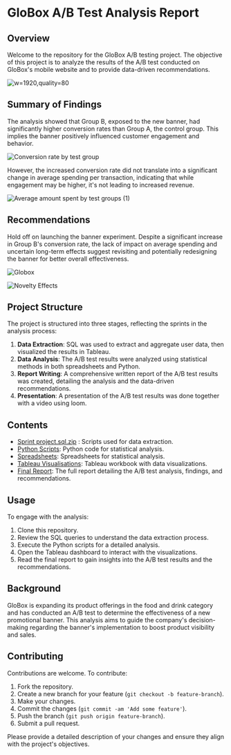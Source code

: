 
# GloBox A/B Test Analysis Report

## Overview

Welcome to the repository for the GloBox A/B testing project. The objective of this project is to analyze the results of the A/B test conducted on GloBox's mobile website and to provide data-driven recommendations.

![w=1920,quality=80](https://github.com/moseskolleh/masterschool_project/assets/33796303/882475ee-6575-4bd3-84aa-bd66cd8628b2)


## Summary of Findings

The analysis showed that Group B, exposed to the new banner, had significantly higher conversion rates than Group A, the control group. This implies the banner positively influenced customer engagement and behavior.

![Conversion rate by test group](https://github.com/moseskolleh/masterschool_project/assets/33796303/5e31d09f-39f9-40c2-bcef-ce4f836e4f51)

However, the increased conversion rate did not translate into a significant change in average spending per transaction, indicating that while engagement may be higher, it's not leading to increased revenue.

![Average amount spent by test groups (1)](https://github.com/moseskolleh/masterschool_project/assets/33796303/ad2b383b-bec4-4b09-81a8-b5d9e3aa426f)

## Recommendations

Hold off on launching the banner experiment. Despite a significant increase in Group B's conversion rate, the lack of impact on average spending and uncertain long-term effects suggest revisiting and potentially redesigning the banner for better overall effectiveness.

![Globox](https://github.com/moseskolleh/masterschool_project/assets/33796303/074d1a00-73ba-413d-9bcd-67d02575211e)

![Novelty Effects](https://github.com/moseskolleh/masterschool_project/assets/33796303/8ba2e940-0fc2-4fc2-8ae0-23f8d474b485)

## Project Structure

The project is structured into three stages, reflecting the sprints in the analysis process:

1. **Data Extraction**: SQL was used to extract and aggregate user data, then visualized the results in Tableau.
2. **Data Analysis**: The A/B test results were analyzed using statistical methods in both spreadsheets and Python.
3. **Report Writing**: A comprehensive written report of the A/B test results was created, detailing the analysis and the data-driven recommendations.
4. **Presentation**: A presentation of the A/B test results was done together with a video using loom.


## Contents

- [Sprint project.sql.zip](https://github.com/moseskolleh/masterschool_project/files/13339653/Sprint.project.sql.zip) : Scripts used for data extraction.
- [Python Scripts](./python/analysis.py): Python code for statistical analysis.
- [Spreadsheets](./python/analysis.py): Spreadsheets for statistical analysis.
- [Tableau Visualisations](https://public.tableau.com/views/Data_Sprint_MasterSchool_Project/CountryandRegionAnalysis?:language=en-GB&:display_count=n&:origin=viz_share_link): Tableau workbook with data visualizations.
- [Final Report](https://docs.google.com/document/d/1ubTPxZxTBaUjCQtpVRi_TB-ebw1unRR9MVspqz5Btyo/edit?usp=sharing): The full report detailing the A/B test analysis, findings, and recommendations.

## Usage

To engage with the analysis:

1. Clone this repository.
2. Review the SQL queries to understand the data extraction process.
3. Execute the Python scripts for a detailed analysis.
4. Open the Tableau dashboard to interact with the visualizations.
5. Read the final report to gain insights into the A/B test results and the recommendations.

## Background

GloBox is expanding its product offerings in the food and drink category and has conducted an A/B test to determine the effectiveness of a new promotional banner. This analysis aims to guide the company's decision-making regarding the banner's implementation to boost product visibility and sales.

## Contributing

Contributions are welcome. To contribute:

1. Fork the repository.
2. Create a new branch for your feature (`git checkout -b feature-branch`).
3. Make your changes.
4. Commit the changes (`git commit -am 'Add some feature'`).
5. Push the branch (`git push origin feature-branch`).
6. Submit a pull request.

Please provide a detailed description of your changes and ensure they align with the project's objectives.
